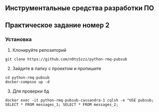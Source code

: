 ## Инструментальные средства разработки ПО
## Практическое задание номер 2

### Установка

1. Клонируйте репозиторий
```
git clone https://github.com/n0tsSzzz/python-rmq-pubsub
```

2. Зайдите в папку с проектом и пропишите
```
cd python-rmq-pubsub
docker-compose up -d
```

3. Для проверки бд
```
docker exec -it python-rmq-pubsub-cassandra-1 cqlsh -e "USE pubsub; SELECT * FROM messages_1; SELECT * FROM messages_2;
```
